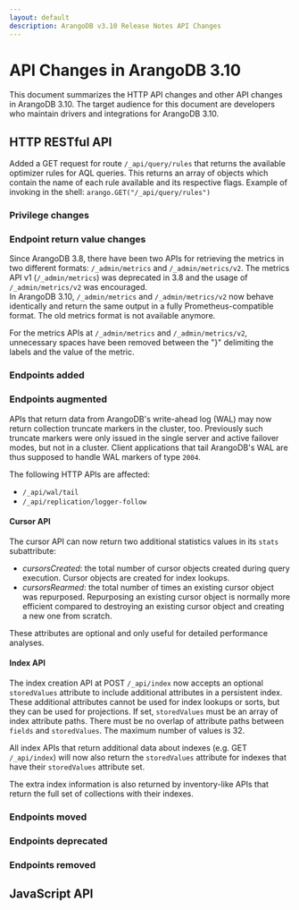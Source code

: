 ```yaml
---
layout: default
description: ArangoDB v3.10 Release Notes API Changes
---
```

API Changes in ArangoDB 3.10
============================

This document summarizes the HTTP API changes and other API changes in ArangoDB 3.10.
The target audience for this document are developers who maintain drivers and
integrations for ArangoDB 3.10.

## HTTP RESTful API

Added a GET request for route `/_api/query/rules` that returns the available optimizer rules for AQL queries. This returns an array of objects which contain the name of each rule available and its respective flags. 
Example of invoking in the shell: 
`arango.GET("/_api/query/rules")`


### Privilege changes

### Endpoint return value changes

Since ArangoDB 3.8, there have been two APIs for retrieving the metrics in two different formats: `/_admin/metrics` and `/_admin/metrics/v2`. The metrics API v1 (`/_admin/metrics`) was deprecated in 3.8 and the usage of `/_admin/metrics/v2` was encouraged.  
In ArangoDB 3.10, `/_admin/metrics` and `/_admin/metrics/v2` now behave identically and return the same output in a fully Prometheus-compatible format. The old metrics format is not available anymore.

For the metrics APIs at `/_admin/metrics` and `/_admin/metrics/v2`, unnecessary spaces have been removed between the "}" delimiting the labels and the value of the metric.


### Endpoints added

### Endpoints augmented

APIs that return data from ArangoDB's write-ahead log (WAL) may now return
collection truncate markers in the cluster, too. Previously such truncate
markers were only issued in the single server and active failover modes, but not
in a cluster. Client applications that tail ArangoDB's WAL are thus supposed
to handle WAL markers of type `2004`.

The following HTTP APIs are affected:
* `/_api/wal/tail`
* `/_api/replication/logger-follow`

#### Cursor API

The cursor API can now return two additional statistics values in its `stats` subattribute:

* *cursorsCreated*: the total number of cursor objects created during query execution. Cursor
  objects are created for index lookups.
* *cursorsRearmed*: the total number of times an existing cursor object was repurposed. 
  Repurposing an existing cursor object is normally more efficient compared to destroying an 
  existing cursor object and creating a new one from scratch.

These attributes are optional and only useful for detailed performance analyses.

#### Index API

The index creation API at POST `/_api/index` now accepts an optional `storedValues` 
attribute to include additional attributes in a persistent index.
These additional attributes cannot be used for index lookups or sorts, but they
can be used for projections.
If set, `storedValues` must be an array of index attribute paths. There must be no
overlap of attribute paths between `fields` and `storedValues`. The maximum number
of values is 32.

All index APIs that return additional data about indexes (e.g. GET `/_api/index`)
will now also return the `storedValues` attribute for indexes that have their
`storedValues` attribute set.

The extra index information is also returned by inventory-like APIs that return
the full set of collections with their indexes.


### Endpoints moved

### Endpoints deprecated

### Endpoints removed

## JavaScript API
